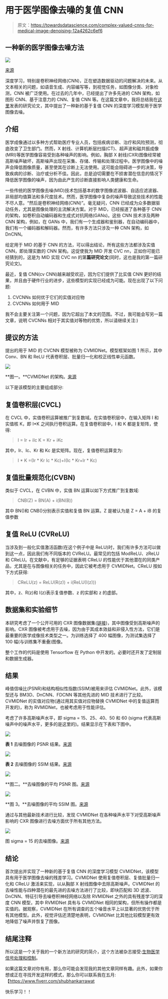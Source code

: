 # 用于医学图像去噪的复值 CNN

> 原文：<https://towardsdatascience.com/complex-valued-cnns-for-medical-image-denoising-12a4262c6ef6>

## 一种新的医学图像去噪方法

![](img/ee6da324446fb1521173c43888458859.png)

[来源](https://doi.org/10.1016/j.bspc.2021.102859)

深度学习，特别是卷积神经网络(CNN)，正在塑造数据驱动的问题解决的未来。从文本相关的问题，如语音生成、内容编写等，到视觉任务，如图像分类、对象检测，CNN 被广泛使用。在过去的几年中，已经提出了许多先进的 CNN 架构，如图形 CNN、基于注意力的 CNN、复值 CNN 等。在这篇文章中，我将总结我在[这里](https://doi.org/10.1016/j.bspc.2021.102859)发表的研究论文，其中提出了一种新的基于复值 CNN 的深度学习模型用于医学图像去噪。

## 介绍

医学成像通过以多种方式帮助医疗专业人员，包括疾病诊断、治疗和风险预测，彻底改变了卫生部门。然而，X 射线、计算机断层扫描(CT)、超声波和磁共振成像(MRI)等医学图像容易受到各种噪声的影响。例如，胸部 X 射线(CXR)图像经常被高斯噪声破坏，高斯噪声出现在采集、存储、传输和处理过程中。医学图像中的噪声会降低图像质量，甚至使其在诊断上无法使用。这可能会阻碍进一步的决策，导致疾病的诊断、治疗或分析不佳。因此，总是迫切需要在不损害潜在信息的情况下降低医学图像的噪声，因为由此产生的诊断直接影响人类健康和生命。

一些传统的医学图像去噪(MID)技术包括基本的数字图像滤波器、自适应滤波器、非局部均值算法和多尺度技术。然而，医学图像中复杂的噪声导致这些技术的性能不尽人意。“然后是卷积神经网络(CNN)”。毫无疑问，CNN 已经成为众多数据驱动任务，尤其是图像处理的主流解决方案。对于 MID，已经报道了各种基于 CNN 的架构，如卷积自动编码器和生成式对抗网络(GANs)。这些 CNN 技术涉及两种 CNN 架构，例如，在 GANs 中，我们有一个生成器和鉴别器，在自动编码器中，我们有一个编码器和解码器。然而，有许多方法只涉及一种 CNN 架构，如 DnCNN。

给定用于 MID 的基于 CNN 的方法，可以得出结论，所有这些方法都涉及实值 CNN，即处理实数的 CNN 架构。这促使我为 MID 开发 CVC nn，正如你可能已经猜到的，这是为 MID 实现 CVC nn 的第**篇研究论文**(同时，这也是我的第一篇研究论文)。

最近，复值 CNN(cv CNN)越来越受欢迎，因为它们提供了比实值 CNN 更好的结果，并且由于硬件行业的进步，这些模型的实现已经成为可能。现在出现了以下问题:

1.  CVCNNs 如何优于它们的实值对应物
2.  CVCNNs 如何用于 MID

我不会主要关注第一个问题，因为它超出了本文的范围。不过，我可能会写另一篇文章，说明 CVCNNs 相对于其实值对等物的优势，所以请继续关注:)

## 提议的方法

提出的用于 MID 的 CVCNN 模型被称为 CVMIDNet。模型框架如图 1 所示，其中 Conv、BN 和 ReLU 代表卷积层、批量归一化和校正线性单元函数。

![](img/bf6bb07bdbc923598bcababb85ef35cf.png)

**图一。**CVMIDNet 的架构。[来源](https://doi.org/10.1016/j.bspc.2021.102859)

以下是该模型的主要组成部分:

## 复值卷积层(CVCL)

在 CVCL 中，实值卷积运算被推广到复数域。在实值卷积层中，在输入矩阵 I 和实值核 K，即 I*K 之间执行卷积运算。在复值卷积层中，I 和 K 都是复矩阵，使得:

> I = Ir + iIc
> K = Kr + iKc

其中，Ir、Ic、Kr 和 Kc 是实矩阵。现在，复值卷积运算变为:

> I * K =(Ir * Kr Ic * Kc)+I(Ic * Kr+Ir * Kc)

## 复值批量规范化(CVBN)

类似于 CVCL，在 CVBN 中，实值 BN 运算以如下方式推广到复数域:

> CNB(Z) = BN(A) + i(BN(B))

其中 BN()和 CNB()分别表示实值和复值 BN 运算。Z 是被认为是 Z = A + iB 的复值参数

## 复值 ReLU (CVReLU)

当涉及到一般化实值激活函数(在这个例子中是 ReLU)时，我们有许多方法可以做到这一点，因此我们有不同版本的 CVReLU。最常见的包括 ModReLU、zReLU 和 CReLU。在文献中，有足够的证据表明 CReLU 的性能优于其他潜在的同类产品，尤其是在与图像相关的任务中，因此它被考虑用于 CVMIDNet。CReLU 按如下方式获得:

> CReLU(z) = ReLU(R(z)) + i(ReLU(I(z)))

其中，z、R(z)和 I(z)表示复值参数、z 的实部和 z 的虚部。

## 数据集和实验细节

本研究考虑了一个公开可用的 CXR 图像数据集([链接](https://data.mendeley.com/datasets/rscbjbr9sj/3))，其中图像受到高斯噪声的影响。CXR 图像被考虑用于去噪，因为由于其成本效益和非侵入性方法，它们是最重要的医学成像技术类型之一。为训练选择了 400 幅图像，为测试集选择了 100 幅(与训练集不重叠)图像。

整个工作的代码是使用 Tensorflow 在 Python 中开发的。必要时还开发了定制层和数据生成器。

## 结果

峰值信噪比(PSNR)和结构相似性指数(SSIM)被用来评估 CVMIDNet。此外，该模型还与 BM3D、DnCNN、FDCNN 等其他先进的 MID 技术进行了比较。CVMIDNet 的实值对应物(通过用其实值对应物替换 CVMIDNet 中的复值运算而开发的)，称为 RVMIDNet，也被考虑用于性能评估。

考虑了许多高斯噪声水平，即 sigma = 15、25、40、50 和 60 (sigma 代表高斯噪声中的噪声水平，更多的是这里的)。结果显示在下表和下图中。

![](img/b8ab1afb005cb245754655767d019449.png)

**表 1** 去噪图像的 PSNR 结果。[来源](https://doi.org/10.1016/j.bspc.2021.102859)

![](img/147a003a16a4268227878d328a29f3f0.png)

**表 2** 去噪图像的 SSIM 结果。[来源](https://doi.org/10.1016/j.bspc.2021.102859)

![](img/79eda797b58ba8c9f4e082b92ab15362.png)

**图二。**去噪图像的平均 PSNR 图。[来源](https://doi.org/10.1016/j.bspc.2021.102859)

![](img/c282c7b4dc037e853bd6acfc41f35974.png)

**图 3。**去噪图像的平均 SSIM 图。[来源](https://doi.org/10.1016/j.bspc.2021.102859)

通过与其他最新技术进行比较，发现 CVMIDNet 在各种噪声水平下对受高斯噪声影响的 CXR 图像进行去噪方面优于所有其他方法。

![](img/476d2f04b7b9af0661f7b83e534be932.png)

图 sigma = 15 的去噪图像。[来源](https://doi.org/10.1016/j.bspc.2021.102859)

## 结论

首次提出并实现了一种新的基于复值 CNN 的深度学习模型 CVMIDNet，该模型具有用于医学图像去噪的残差学习。CVMIDNet 使用复值卷积层、复值批量归一化和 CReLU 激活来实现，以从胸部 X 射线图像中去除高斯噪声。CVMIDNet 的去噪性能与四种潜在的最先进的去噪方法进行了比较，即块匹配和 3D 滤波、DnCNN、特征引导去噪卷积神经网络以及除 RVMIDNet 之外的具有残差学习的深度 CNN 模型，其中 RVMIDNet 具有与 CVMIDNet 相同的架构，但所有操作都是实值的。据观察，CVMIDNet 在所有调查的五个噪音水平上以显著的优势优于所有其他模型。此外，视觉评估还清楚地表明，CVMIDNet 比其他比较模型更有效地降低了噪声并恢复了图像。

## 结尾注释

所以这是一个关于我的一个新方法的研究的简介，这个方法被杂志接受:[生物医学信号处理和控制](https://www.sciencedirect.com/journal/biomedical-signal-processing-and-control)。

如果这篇文章对你有用，那么你可能会发现我的其他文章同样有趣。此外，如果你想或正在寻找开发这样的模式，那么你可以联系我在五月:【https://www.fiverr.com/shubhankarrawat 

快乐学习！！